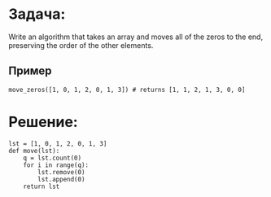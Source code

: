 # Задача:
Write an algorithm that takes an array and moves all of the zeros to the end, preserving the order of the other elements.

## Пример
```
move_zeros([1, 0, 1, 2, 0, 1, 3]) # returns [1, 1, 2, 1, 3, 0, 0]
```
# Решение:

```
lst = [1, 0, 1, 2, 0, 1, 3]
def move(lst):
    q = lst.count(0)
    for i in range(q):
        lst.remove(0)
        lst.append(0)
    return lst
```